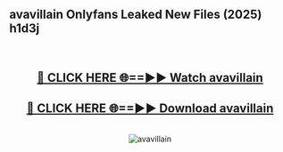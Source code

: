 <h2>avavillain Onlyfans Leaked New Files (2025) h1d3j</h2>
<br>
<div align="center">
<h2><a href="https://mediafiles.top/avavillain&ref=git" rel="nofollow">🔴 CLICK HERE 🌐==►► Watch avavillain</a></h2>
<h2><a href="https://mediafiles.top/avavillain&ref=git" rel="nofollow">🔴 CLICK HERE 🌐==►► Download avavillain</a></h2>
<br>
<a href="https://mediafiles.top/avavillain&ref=git" rel="nofollow" data-target="animated-image.originalLink"><img src="https://i.ibb.co.com/xMMVF88/686577567.gif" alt="avavillain" style="max-width: 100%; display: inline-block;" data-target="animated-image.originalImage"></a>
</div>
<br>
<br>